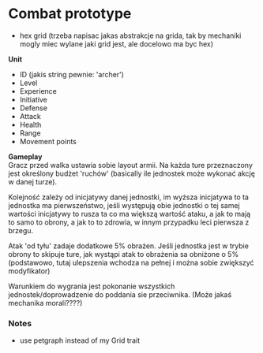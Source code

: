 # Combat prototype

- hex grid (trzeba napisac jakas abstrakcje na grida, tak by mechaniki mogly miec wylane jaki grid jest, ale docelowo ma byc hex)

**Unit**

- ID (jakis string pewnie: 'archer')
- Level
- Experience
- Initiative
- Defense
- Attack
- Health
- Range
- Movement points

**Gameplay**\
Gracz przed walka ustawia sobie layout armii.
Na każda ture przeznaczony jest określony budżet 'ruchów' (basically ile jednostek może wykonać akcję w danej turze).

Kolejność zależy od inicjatywy danej jednostki, im wyższa inicjatywa to ta jednostka ma pierwszeństwo, jeśli występują obie jednostki o tej samej wartości inicjatywy to rusza ta co ma większą wartość ataku, a jak to mają to samo to obrony, a jak to to zdrowia, w innym przypadku leci pierwsza z brzegu.

Atak 'od tyłu' zadaje dodatkowe 5% obrażen.
Jeśli jednostka jest w trybie obrony to skipuje ture, jak wystąpi atak to obrażenia sa obniżone o 5% (podstawowo, tutaj ulepszenia wchodza na pełnej i można sobie zwiększyć modyfikator)

Warunkiem do wygrania jest pokonanie wszystkich jednostek/doprowadzenie do poddania sie przeciwnika. (Może jakaś mechanika morali????)

### Notes

- use petgraph instead of my Grid trait
